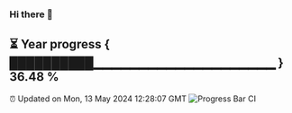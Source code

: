 ### Hi there 👋
⏳ Year progress { ██████████▁▁▁▁▁▁▁▁▁▁▁▁▁▁▁▁▁▁▁▁ } 36.48 %
---
⏰ Updated on Mon, 13 May 2024 12:28:07 GMT
![Progress Bar CI](https://github.com/liununu/liununu/workflows/Progress%20Bar%20CI/badge.svg)
